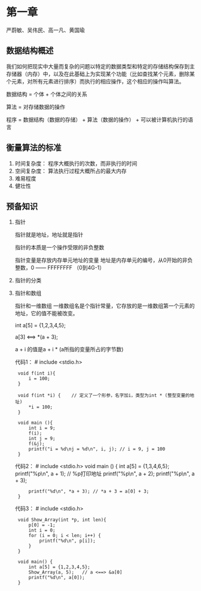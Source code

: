 # 第一章 #
严蔚敏、吴伟民、高一凡、黄国瑜
## 数据结构概述 ##
我们如何把现实中大量而复杂的问题以特定的数据类型和特定的存储结构保存到主存储器（内存）中，以及在此基础上为实现某个功能（比如查找某个元素，删除某个元素，对所有元素进行排序）而执行的相应操作，这个相应的操作叫算法。

数据结构 = 个体 + 个体之间的关系

算法 = 对存储数据的操作

程序 = 数据结构（数据的存储） + 算法（数据的操作） + 可以被计算机执行的语言

## 衡量算法的标准 ##

1. 时间复杂度：
	程序大概执行的次数，而非执行的时间
2. 空间复杂度：
	算法执行过程大概所占的最大内存
3. 难易程度
4. 健壮性

## 预备知识 ##
1. 指针
	
	指针就是地址，地址就是指针

	指针的本质是一个操作受限的非负整数
	
	指针变量是存放内存单元地址的变量
	地址是内存单元的编号，从0开始的非负整数，0 —— FFFFFFFF （0到4G-1）

2. 指针的分类
3. 指针和数组
	
	指针和一维数组
	一维数组名是个指针常量，它存放的是一维数组第一个元素的地址，它的值不能被改变。	
	
	int a[5] = {1,2,3,4,5};
	
	a[3] <==> *(a + 3);

	a + i 的值是a + i * (a所指的变量所占的字节数)
    
	代码1：
		# include <stdio.h>
		
		void f(int i){
			i = 100;
		}
		
		void f(int *i) {	// 定义了一个形参，名字加i，类型为int * (整型变量的地址)
			*i = 100;
		}
		
		void main (){
			int i = 9;
			f(i);
			int j = 9;
			f(&j);
			printf("i = %d\nj = %d\n", i, j); // i = 9, j = 100
		}

	代码2：
		# include <stdio.h>
			void main () {
			int a[5] = {1,3,4,6,5};
			printf("%p\n", a + 1);	// %p打印地址
			printf("%p\n", a + 2);
			printf("%p\n", a + 3);
		
			printf("%d\n", *a + 3); // *a + 3 = a[0] + 3;
		}
    代码3：
		# include <stdio.h>
		
		void Show_Array(int *p, int len){
			p[0] = -1;
			int i = 0;
			for (i = 0; i < len; i++) {
				printf("%d\n", p[i]);
			}
		}
		
		void main() {
			int a[5] = {1,2,3,4,5};
			Show_Array(a, 5);	// a <==> &a[0]
			printf("%d\n", a[0]);
		}
